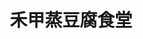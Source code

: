 ---
title: "禾甲蒸豆腐食堂"
description: "禾甲蒸豆腐食堂"
layout: shop
keywords:
  - 美食競賽
  - 台灣美食
  - 美食精選
datePublished: "2025-06-30"
dateModified: "2025-07-05"
city: "台北市"
district: "中正區"
address: "台北市中正區中華路二段313巷18號"
phone: "0223019448"
geo: "25.02834367699148, 121.50644058142598"
google_map: "https://maps.app.goo.gl/you287hw5x4W3qDh7"
footinder: "https://footinder.com.tw/%e5%8f%b0%e5%8c%97%e5%b8%82%e4%b8%ad%e6%ad%a3%e5%8d%80/34738/"
official: "https://www.facebook.com/p/%E7%A6%BE%E7%94%B2-100063825320865/"
award:
  - name: "夜市王"
    year: "2024"
    entries:
      - nightMarket: "南機場夜市"
        food_type: "臭豆腐"
        rank: "第三名"

---